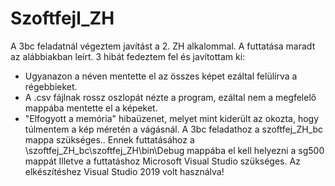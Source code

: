 # Szoftfejl_ZH


A 3bc feladatnál végeztem javítást a 2. ZH alkalommal.
A futtatása maradt az alábbiakban leírt.
3 hibát fedeztem fel és javítottam ki:
- Ugyanazon a néven mentette el az összes képet ezáltal felülírva a régebbieket.
- A .csv fájlnak rossz oszlopát nézte a program, ezáltal nem a megfelelő mappába mentette el a képeket.
- "Elfogyott a memória" hibaüzenet, melyet mint kiderült az okozta, hogy túlmentem a kép méretén a vágásnál.
A 3bc feladathoz a szoftfej_ZH_bc mappa szükséges..
Ennek futtatásához a \szoftfej_ZH_bc\szoftfej_ZH\bin\Debug mappába el kell helyezni a sg500 mappát
Illetve a futtatáshoz Microsoft Visual Studio szükséges. Az elkészítéshez Visual Studio 2019 volt használva!
